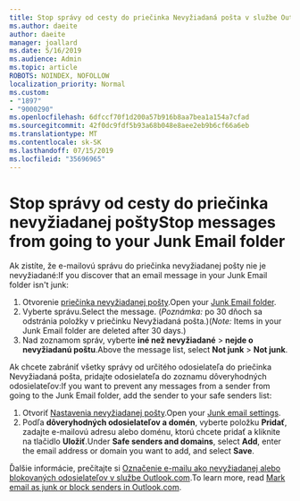 ```yaml
---
title: Stop správy od cesty do priečinka Nevyžiadaná pošta v službe Outlook.com
ms.author: daeite
author: daeite
manager: joallard
ms.date: 5/16/2019
ms.audience: Admin
ms.topic: article
ROBOTS: NOINDEX, NOFOLLOW
localization_priority: Normal
ms.custom:
- "1897"
- "9000290"
ms.openlocfilehash: 6dfccf70f1d200a57b916b8aa7bea1a154a7cfad
ms.sourcegitcommit: 42f0dc9fdf5b93a68b048e8aee2eb9b6cf66a6eb
ms.translationtype: MT
ms.contentlocale: sk-SK
ms.lasthandoff: 07/15/2019
ms.locfileid: "35696965"
---
```

# <a name="stop-messages-from-going-to-your-junk-email-folder"></a><span data-ttu-id="eb4b7-102">Stop správy od cesty do priečinka nevyžiadanej pošty</span><span class="sxs-lookup"><span data-stu-id="eb4b7-102">Stop messages from going to your Junk Email folder</span></span>

<span data-ttu-id="eb4b7-103">Ak zistíte, že e-mailovú správu do priečinka nevyžiadanej pošty nie je nevyžiadané:</span><span class="sxs-lookup"><span data-stu-id="eb4b7-103">If you discover that an email message in your Junk Email folder isn't junk:</span></span>

1. <span data-ttu-id="eb4b7-104">Otvorenie [priečinka nevyžiadanej pošty](https://outlook.live.com/mail/junkemail).</span><span class="sxs-lookup"><span data-stu-id="eb4b7-104">Open your [Junk Email folder](https://outlook.live.com/mail/junkemail).</span></span>
1. <span data-ttu-id="eb4b7-105">Vyberte správu.</span><span class="sxs-lookup"><span data-stu-id="eb4b7-105">Select the message.</span></span> <span data-ttu-id="eb4b7-106">(*Poznámka:* po 30 dňoch sa odstránia položky v priečinku Nevyžiadaná pošta.)</span><span class="sxs-lookup"><span data-stu-id="eb4b7-106">(*Note:* Items in your Junk Email folder are deleted after 30 days.)</span></span>
1. <span data-ttu-id="eb4b7-107">Nad zoznamom správ, vyberte **iné než nevyžiadané** > **nejde o nevyžiadanú poštu**.</span><span class="sxs-lookup"><span data-stu-id="eb4b7-107">Above the message list, select **Not junk** > **Not junk**.</span></span>

<span data-ttu-id="eb4b7-108">Ak chcete zabrániť všetky správy od určitého odosielateľa do priečinka Nevyžiadaná pošta, pridajte odosielateľa do zoznamu dôveryhodných odosielateľov:</span><span class="sxs-lookup"><span data-stu-id="eb4b7-108">If you want to prevent any messages from a sender from going to the Junk Email folder, add the sender to your safe senders list:</span></span>

1. <span data-ttu-id="eb4b7-109">Otvoriť [Nastavenia nevyžiadanej pošty](https://go.microsoft.com/fwlink/?linkid=2035804).</span><span class="sxs-lookup"><span data-stu-id="eb4b7-109">Open your [Junk email settings](https://go.microsoft.com/fwlink/?linkid=2035804).</span></span>
1. <span data-ttu-id="eb4b7-110">Podľa **dôveryhodných odosielateľov a domén**, vyberte položku **Pridať**, zadajte e-mailovú adresu alebo doménu, ktorú chcete pridať a kliknite na tlačidlo **Uložiť**.</span><span class="sxs-lookup"><span data-stu-id="eb4b7-110">Under **Safe senders and domains**, select **Add**, enter the email address or domain you want to add, and select **Save**.</span></span>

<span data-ttu-id="eb4b7-111">Ďalšie informácie, prečítajte si [Označenie e-mailu ako nevyžiadanej alebo blokovaných odosielateľov v službe Outlook.com](https://support.office.com/article/a3ece97b-82f8-4a5e-9ac3-e92fa6427ae4?wt.mc_id=Office_Outlook_com_Alchemy).</span><span class="sxs-lookup"><span data-stu-id="eb4b7-111">To learn more, read [Mark email as junk or block senders in Outlook.com](https://support.office.com/article/a3ece97b-82f8-4a5e-9ac3-e92fa6427ae4?wt.mc_id=Office_Outlook_com_Alchemy).</span></span>
